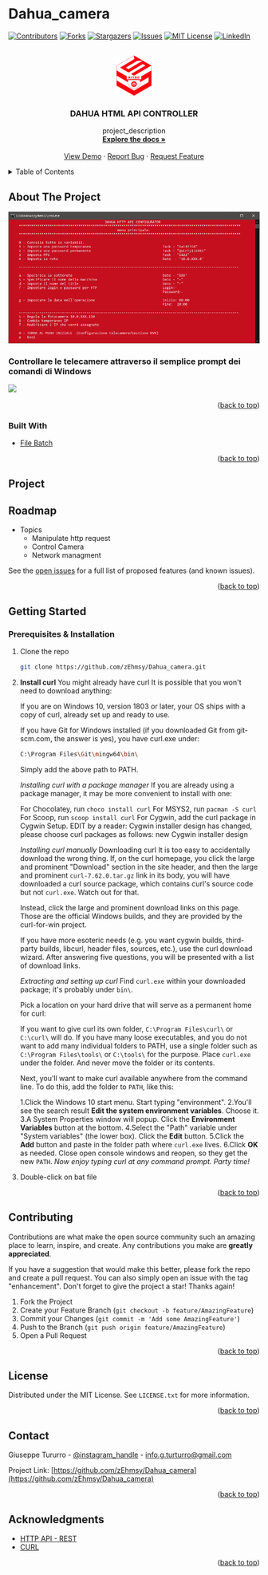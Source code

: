 # Dahua_camera
<div id="top"></div>

<!-- PROJECT SHIELDS -->
<!--
*** I'm using markdown "reference style" links for readability.
*** Reference links are enclosed in brackets [ ] instead of parentheses ( ).
*** See the bottom of this document for the declaration of the reference variables
*** for contributors-url, forks-url, etc. This is an optional, concise syntax you may use.
*** https://www.markdownguide.org/basic-syntax/#reference-style-links
-->
[![Contributors][contributors-shield]][contributors-url]
[![Forks][forks-shield]][forks-url]
[![Stargazers][stars-shield]][stars-url]
[![Issues][issues-shield]][issues-url]
[![MIT License][license-shield]][license-url]
[![LinkedIn][linkedin-shield]][linkedin-url]



<!-- PROJECT LOGO -->
<br />
<div align="center">
  <a href="https://github.com/zEhmsy/Dahua_camera/project_icon">
    <img src="project_icon.png" alt="Logo" width="80" height="80">
  </a>

<h3 align="center">DAHUA HTML API CONTROLLER</h3>

  <p align="center">
    project_description
    <br />
    <a href="https://github.com/zEhmsy/Dahua_camera"><strong>Explore the docs »</strong></a>
    <br />
    <br />
    <a href="https://github.com/zEhmsy/Dahua_camera">View Demo</a>
    ·
    <a href="https://github.com/zEhmsy/Dahua_camera/issues">Report Bug</a>
    ·
    <a href="https://github.com/zEhmsy/Dahua_camera/issues">Request Feature</a>
  </p>
</div>



<!-- TABLE OF CONTENTS -->
<details>
  <summary>Table of Contents</summary>
  <ol>
    <li>
      <a href="#about-the-project">About The Project</a>
      <ul>
        <li><a href="#built-with">Built With</a></li>
      </ul>
    </li>
    <li>
      <a href="#getting-started">Getting Started</a>
      <ul>
        <li><a href="#prerequisites">Prerequisites</a></li>
        <li><a href="#installation">Installation</a></li>
      </ul>
    </li>
    <li><a href="#progetto">Usage</a></li>
    <li><a href="#roadmap">Roadmap</a></li>
    <li><a href="#contributing">Contributing</a></li>
    <li><a href="#license">License</a></li>
    <li><a href="#contact">Contact</a></li>
    <li><a href="#acknowledgments">Acknowledgments</a></li>
  </ol>
</details>



<!-- ABOUT THE PROJECT -->
## About The Project

[![Product Name Screen Shot][product-screenshot]](https://docs.opencv.org/4.x/d1/dfb/intro.html)

### Controllare le telecamere attraverso il semplice prompt dei comandi di Windows

![](images/object_detected.gif)

<p align="right">(<a href="#top">back to top</a>)</p>



### Built With

* [File Batch](https://www.wikiwand.com/it/File_batch)

<p align="right">(<a href="#top">back to top</a>)</p>

<!-- USAGE EXAMPLES -->
## Project


<!-- ROADMAP -->

## Roadmap

- Topics
  - Manipulate http request
  - Control Camera
  - Network managment

See the [open issues](https://github.com/zEhmsy/Dahua_camera/issues) for a full list of proposed features (and known issues).

<p align="right">(<a href="#top">back to top</a>)</p>

<!-- GETTING STARTED -->

## Getting Started

### Prerequisites & Installation

1. Clone the repo
   ```sh
   git clone https://github.com/zEhmsy/Dahua_camera.git
   ```
2. **Install curl**
    You might already have curl
    It is possible that you won't need to download anything:

    If you are on Windows 10, version 1803 or later, your OS ships with a copy of curl, already set up and ready to use.

    If you have Git for Windows installed (if you downloaded Git from git-scm.com, the answer is yes), you have curl.exe under:
    ```sh
    C:\Program Files\Git\mingw64\bin\
    ```
    Simply add the above path to PATH.

    *Installing curl with a package manager*
    If you are already using a package manager, it may be more convenient to install with one:

    For Chocolatey, run ```choco install curl```
    For MSYS2, run ``pacman -S curl``
    For Scoop, run ``scoop install curl``
    For Cygwin, add the curl package in Cygwin Setup. EDIT by a reader: Cygwin installer design has changed, please choose curl packages as follows:
    new Cygwin installer design

    *Installing curl manually*
    Downloading curl
    It is too easy to accidentally download the wrong thing. If, on the curl homepage, you click the large and prominent "Download" section in the site header, and then the large and prominent ``curl-7.62.0.tar.gz`` link in its body, you will have downloaded a curl source package, which contains curl's source code but not ``curl.exe``. Watch out for that.

    Instead, click the large and prominent download links on this page. Those are the official Windows builds, and they are provided by the curl-for-win project.

    If you have more esoteric needs (e.g. you want cygwin builds, third-party builds, libcurl, header files, sources, etc.), use the curl download wizard. After answering five questions, you will be presented with a list of download links.

    *Extracting and setting up curl*
    Find ``curl.exe`` within your downloaded package; it's probably under ``bin\``.

    Pick a location on your hard drive that will serve as a permanent home for curl:

    If you want to give curl its own folder, ``C:\Program Files\curl\`` or ``C:\curl\`` will do.
    If you have many loose executables, and you do not want to add many individual folders to PATH, use a single folder such as ``C:\Program Files\tools\`` or ``C:\tools\`` for the purpose.
    Place ``curl.exe`` under the folder. And never move the folder or its contents.

    Next, you'll want to make curl available anywhere from the command line. To do this, add the folder to ``PATH``, like this:

    1.Click the Windows 10 start menu. Start typing "environment".
    2.You'll see the search result **Edit the system environment variables**. Choose it.
    3.A System Properties window will popup. Click the **Environment Variables** button at the bottom.
    4.Select the "Path" variable under "System variables" (the lower box). Click the **Edit** button.
    5.Click the **Add** button and paste in the folder path where ``curl.exe`` lives.
    6.Click **OK** as needed. Close open console windows and reopen, so they get the new ``PATH``.
    *Now enjoy typing curl at any command prompt. Party time!*
3. Double-click on bat file

<p align="right">(<a href="#top">back to top</a>)</p>

<!-- CONTRIBUTING -->

## Contributing

Contributions are what make the open source community such an amazing place to learn, inspire, and create. Any contributions you make are **greatly appreciated**.

If you have a suggestion that would make this better, please fork the repo and create a pull request. You can also simply open an issue with the tag "enhancement".
Don't forget to give the project a star! Thanks again!

1. Fork the Project
2. Create your Feature Branch (`git checkout -b feature/AmazingFeature`)
3. Commit your Changes (`git commit -m 'Add some AmazingFeature'`)
4. Push to the Branch (`git push origin feature/AmazingFeature`)
5. Open a Pull Request

<p align="right">(<a href="#top">back to top</a>)</p>

<!-- LICENSE -->

## License

Distributed under the MIT License. See `LICENSE.txt` for more information.

<p align="right">(<a href="#top">back to top</a>)</p>

<!-- CONTACT -->

## Contact

Giuseppe Tururro - [@instagram_handle](https://www.instagram.com/turturrogiuseppe/) - info.g.turturro@gmail.com

Project Link: [https://github.com/zEhmsy/Dahua_camera](https://github.com/zEhmsy/Dahua_camera)

<p align="right">(<a href="#top">back to top</a>)</p>

<!-- ACKNOWLEDGMENTS -->

## Acknowledgments

* [HTTP API - REST](https://www.wikiwand.com/it/Representational_state_transfer)
* [CURL](https://www.wikiwand.com/it/Curl)

<p align="right">(<a href="#top">back to top</a>)</p>

<!-- MARKDOWN LINKS & IMAGES -->

<!-- https://www.markdownguide.org/basic-syntax/#reference-style-links -->

[contributors-shield]: https://img.shields.io/github/contributors/zEhmsy/Dahua_camera.svg?style=for-the-badge
[contributors-url]: https://github.com/zEhmsy/Dahua_camera/graphs/contributors
[forks-shield]: https://img.shields.io/github/forks/zEhmsy/Dahua_camera.svg?style=for-the-badge
[forks-url]: https://github.com/zEhmsy/Dahua_camera/network/members
[stars-shield]: https://img.shields.io/github/stars/zEhmsy/Dahua_camera.svg?style=for-the-badge
[stars-url]: https://github.com/zEhmsy/Dahua_camera/stargazers
[issues-shield]: https://img.shields.io/github/issues/zEhmsy/Dahua_camera.svg?style=for-the-badge
[issues-url]: https://github.com/zEhmsy/Dahua_camera/issues
[license-shield]: https://img.shields.io/github/license/zEhmsy/Dahua_camera.svg?style=for-the-badge
[license-url]: https://github.com/zEhmsy/Dahua_camera/blob/master/LICENSE.txt
[linkedin-shield]: https://img.shields.io/badge/-LinkedIn-black.svg?style=for-the-badge&logo=linkedin&colorB=555
[linkedin-url]: https://linkedin.com/in/g-turturro
[product-screenshot]: product_screenshot.PNG
